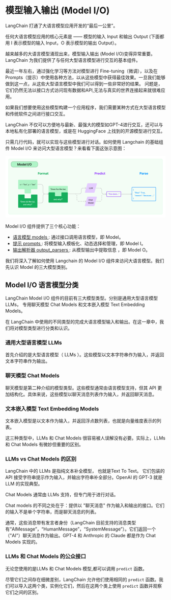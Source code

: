 # 模型输入输出 (Model I/O)

LangChain 打通了大语言模型应用开发的“最后一公里”。

任何大语言模型应用的核心元素是 —— 模型的输入 Input 和输出 Output (下面都用 I 表示模型的输入 Input，O 表示模型的输出 Output）。


越来越多的大语言模型涌现出来，模型输入输出 (Model I/O)变得异常重要。LangChain 为我们提供了与任何大型语言模型进行交互的基本组件。

最近一年左右，通过强化学习等方法对模型进行 Fine-tuning（微调），以及在Prompts（提示）中使用各种方法，以从这些模型中获得最佳效果。一旦我们能够做到这一点，从这些大型语言模型中我们可以得到一些非常好的结果。
问题是，它们仍然无法以接口方式访问现有数据和API,无法与真实的世界连接起来就很难应用。

如果我们想要使用这些模型构建一个应用程序，我们需要某种方式在大型语言模型和传统软件之间进行接口交互。

LangChain 不仅可以方便地与最新、最强大的模型如GPT-4进行交互，还可以与本地私有化部署的语言模型，或是在 HuggingFace 上找到的开源模型进行交互。

只需几行代码，就可以实现与这些模型进行对话。如何使用 Langchain 的基础组件 Model I/O 来访问大型语言模型？来看看下面这张示意图：

![ model_io 图示](/img/model_io.jpg)

Model I/O 组件提供了三个核心功能：

- [语言模型 models ](/docs/modules/model_io/models/): 通过接口调用语言模型，即 Model。
- [提示 prompts ](/docs/modules/model_io/prompts/): 将模型输入模板化、动态选择和管理，即 Model I。
- [输出解析器 output_parsers ](/docs/modules/model_io/output_parsers/): 从模型输出中提取信息 ，即 Model O。


我们将深入了解如何使用 Langchain 的 Model I/O 组件来访问大语言模型。我们先认识 Model 的三大模型类别。


## Model I/O 语言模型分类

LangChain Model I/O 组件的目前有三大模型类型。分别是通用大型语言模型 LLMs， 专用聊天模型 Chat Models 和文本嵌入模型 Text Embedding Models。

在 LangChain 中使用的不同类型的完成大语言模型输入和输出。在这一章中，我们将对模型类型进行分类和认识。

### 通用大型语言模型 LLMs

首先介绍的是大型语言模型（ LLMs ）。这些模型以文本字符串作为输入，并返回文本字符串作为输出。

### 聊天模型 Chat Models

聊天模型是第二种介绍的模型类型。这些模型通常由语言模型支持，但其 API 更加结构化。具体来说，这些模型以聊天消息列表作为输入，并返回聊天消息。

### 文本嵌入模型 Text Embedding Models

文本嵌入模型是以文本作为输入，并返回浮点数列表，也就是向量维度表示的列表。

这三种类型中，LLMs 和 Chat Models 很容易被人误解没有必要。实际上，LLMs 和 Chat Models 有微妙但重要的区别。

###  LLMs vs Chat Models 的区别

LangChain 中的 LLMs 是指纯文本补全模型， 也就是Text To Text。
它们包装的 API 接受字符串提示作为输入，并输出字符串补全部分。OpenAI 的 GPT-3 就是 LLM 的实现典型。

Chat Models 通常由 LLMs 支持，但专门用于进行对话。

Chat models 的不同之处在于：提供以 "聊天消息" 作为输入和输出的接口。它们的输入不是单个字符串，而是聊天消息的列表。

通常，这些消息带有发言者身份（LangChain 目前支持的消息类型有“AIMessage”，“HumanMessage”，“SystemMessage”）。它们返回一个（"AI"）聊天消息作为输出。GPT-4 和 Anthropic 的 Claude 都是作为 Chat Models 实现的。


###  LLMs 和 Chat Models 的公众接口

无论您使用的是LLMs 和 Chat Models 模型,都可以调用 `predict` 函数。

尽管它们之间存在细微差别，LangChain 允许他们使用相同的 `predict` 函数。我们可以导入这两个类，实例化它们，然后在这两个类上使用 `predict` 函数并观察它们之间的区别。

